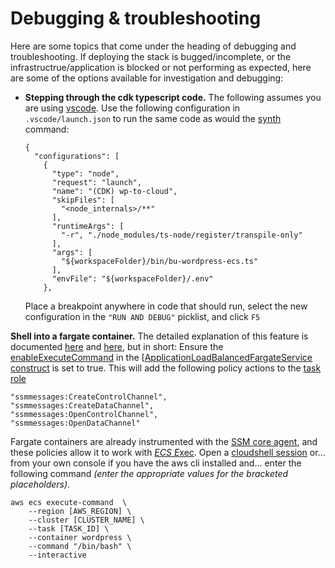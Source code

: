 # Debugging & troubleshooting

Here are some topics that come under the heading of debugging and troubleshooting.
If deploying the stack is bugged/incomplete, or the infrastructrue/application is blocked or not performing as expected, here are some of the options available for investigation and debugging:

- **Stepping through the cdk typescript code.**
  The following assumes you are using [vscode](https://code.visualstudio.com/download).
  Use the following configuration in `.vscode/launch.json` to run the same code as would the [synth](https://docs.aws.amazon.com/cdk/v2/guide/cli.html#cli-synth) command:

  ```
  {
    "configurations": [
      {
        "type": "node",
        "request": "launch",
        "name": "(CDK) wp-to-cloud",
        "skipFiles": [
          "<node_internals>/**"
        ],
        "runtimeArgs": [
          "-r", "./node_modules/ts-node/register/transpile-only"
        ],
        "args": [
          "${workspaceFolder}/bin/bu-wordpress-ecs.ts"
        ], 
        "envFile": "${workspaceFolder}/.env"
      },
  
  ```

  Place a breakpoint anywhere in code that should run, select the new configuration in the `"RUN AND DEBUG"` picklist, and click `F5`

**Shell into a fargate container.**
The detailed explanation of this feature is documented [here](https://aws.amazon.com/blogs/containers/new-using-amazon-ecs-exec-access-your-containers-fargate-ec2/) and [here](https://docs.aws.amazon.com/AmazonECS/latest/developerguide/ecs-exec.html), but in short:
Ensure the [enableExecuteCommand](https://docs.aws.amazon.com/cdk/api/v2/docs/aws-cdk-lib.aws_ecs_patterns.ApplicationLoadBalancedFargateService.html#enableexecutecommand) in the [[ApplicationLoadBalancedFargateService construct](https://docs.aws.amazon.com/cdk/api/v2/docs/aws-cdk-lib.aws_ecs_patterns.ApplicationLoadBalancedFargateService.html) is set to true.
This will add the following policy actions to the [task role](https://docs.aws.amazon.com/cdk/api/v2/docs/aws-cdk-lib.aws_ecs.FargateTaskDefinition.html#taskrole)

```
"ssmmessages:CreateControlChannel",
"ssmmessages:CreateDataChannel",
"ssmmessages:OpenControlChannel",
"ssmmessages:OpenDataChannel"
```

Fargate containers are already instrumented with the [SSM core agent](https://docs.aws.amazon.com/systems-manager/latest/userguide/ssm-agent-technical-details.html), and these policies allow it to work with [*ECS E*xec](https://docs.aws.amazon.com/AmazonECS/latest/developerguide/ecs-exec.html).
Open a [cloudshell session](https://docs.aws.amazon.com/cloudshell/latest/userguide/welcome.html) 
or... 
from your own console if you have the aws cli installed
and...
enter the following command *(enter the appropriate values for the bracketed placeholders)*.

```
aws ecs execute-command  \
    --region [AWS_REGION] \
    --cluster [CLUSTER_NAME] \
    --task [TASK_ID] \
    --container wordpress \
    --command "/bin/bash" \
    --interactive
```

